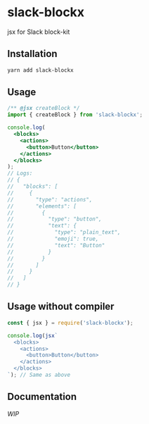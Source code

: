 # slack-blockx

jsx for Slack block-kit

## Installation

```sh
yarn add slack-blockx
```

## Usage

```jsx
/** @jsx createBlock */
import { createBlock } from 'slack-blockx';

console.log(
  <blocks>
    <actions>
      <button>Button</button>
    </actions>
  </blocks>
);
// Logs:
// {
//   "blocks": [
//     {
//       "type": "actions",
//       "elements": [
//         {
//           "type": "button",
//           "text": {
//             "type": "plain_text",
//             "emoji": true,
//             "text": "Button"
//           }
//         }
//       ]
//     }
//   ]
// }
```

## Usage without compiler

```jsx
const { jsx } = require('slack-blockx');

console.log(jsx`
  <blocks>
    <actions>
      <button>Button</button>
    </actions>
  </blocks>
`); // Same as above
```

## Documentation

_WIP_
